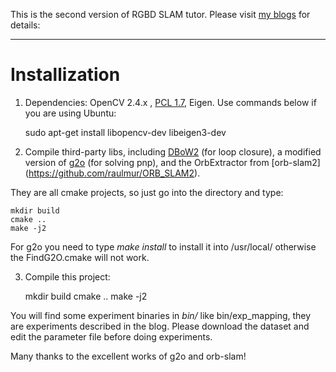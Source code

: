 This is the second version of RGBD SLAM tutor. Please visit [my blogs](http://www.cnblogs.com/gaoxiang12) for details: 

---
# Installization
1. Dependencies: OpenCV 2.4.x , [PCL 1.7](http://pointclouds.org/), Eigen. Use commands below if you are using Ubuntu: 

    sudo apt-get install libopencv-dev libeigen3-dev

2. Compile third-party libs, including [DBoW2](https://github.com/raulmur/ORB_SLAM2) (for loop closure), a modified version of [g2o](https://github.com/RainerKuemmerle/g2o) (for solving pnp), and the OrbExtractor from [orb-slam2] (https://github.com/raulmur/ORB_SLAM2).

  They are all cmake projects, so just go into the directory and type:

    mkdir build
    cmake ..
    make -j2

  For g2o you need to type *make install* to install it into /usr/local/ otherwise the FindG2O.cmake will not work.


3. Compile this project:


    mkdir build
    cmake ..
    make -j2

You will find some experiment binaries in *bin/* like bin/exp_mapping, they are experiments described in the blog. Please download the dataset and edit the parameter file before doing experiments. 

Many thanks to the excellent works of g2o and orb-slam!

